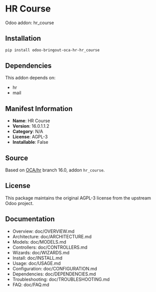 # HR Course

Odoo addon: hr_course

## Installation

```bash
pip install odoo-bringout-oca-hr-hr_course
```

## Dependencies

This addon depends on:
- hr
- mail

## Manifest Information

- **Name**: HR Course
- **Version**: 16.0.1.1.2
- **Category**: N/A
- **License**: AGPL-3
- **Installable**: False

## Source

Based on [OCA/hr](https://github.com/OCA/hr) branch 16.0, addon `hr_course`.

## License

This package maintains the original AGPL-3 license from the upstream Odoo project.

## Documentation

- Overview: doc/OVERVIEW.md
- Architecture: doc/ARCHITECTURE.md
- Models: doc/MODELS.md
- Controllers: doc/CONTROLLERS.md
- Wizards: doc/WIZARDS.md
- Install: doc/INSTALL.md
- Usage: doc/USAGE.md
- Configuration: doc/CONFIGURATION.md
- Dependencies: doc/DEPENDENCIES.md
- Troubleshooting: doc/TROUBLESHOOTING.md
- FAQ: doc/FAQ.md
